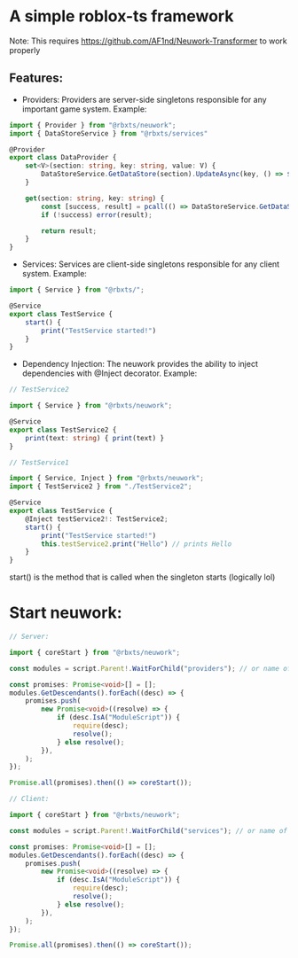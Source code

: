 # A simple roblox-ts framework

Note: This requires https://github.com/AF1nd/Neuwork-Transformer to work properly

## Features:

- Providers:
    Providers are server-side singletons responsible for any important game system. Example:
  
```ts
import { Provider } from "@rbxts/neuwork";
import { DataStoreService } from "@rbxts/services"

@Provider
export class DataProvider {
    set<V>(section: string, key: string, value: V) {
        DataStoreService.GetDataStore(section).UpdateAsync(key, () => $tuple(value));
    }

    get(section: string, key: string) {
        const [success, result] = pcall(() => DataStoreService.GetDataStore(section).GetAsync(key));
        if (!success) error(result);

        return result;
    }
}
```

- Services:
    Services are client-side singletons responsible for any client system. Example:

```ts
import { Service } from "@rbxts/";

@Service
export class TestService {
    start() {
        print("TestService started!")
    }
}
```

- Dependency Injection:
    The neuwork provides the ability to inject dependencies with @Inject decorator. Example:

```ts
// TestService2

import { Service } from "@rbxts/neuwork";

@Service
export class TestService2 {
    print(text: string) { print(text) }
}

// TestService1

import { Service, Inject } from "@rbxts/neuwork";
import { TestService2 } from "./TestService2";

@Service
export class TestService {
    @Inject testService2!: TestService2;
    start() {
        print("TestService started!")
        this.testService2.print("Hello") // prints Hello
    }
}
```

start() is the method that is called when the singleton starts (logically lol)

# Start neuwork:

```ts
// Server:

import { coreStart } from "@rbxts/neuwork";

const modules = script.Parent!.WaitForChild("providers"); // or name of your folder that contains providers

const promises: Promise<void>[] = [];
modules.GetDescendants().forEach((desc) => {
	promises.push(
		new Promise<void>((resolve) => {
			if (desc.IsA("ModuleScript")) {
				require(desc);
				resolve();
			} else resolve();
		}),
	);
});

Promise.all(promises).then(() => coreStart());

// Client:

import { coreStart } from "@rbxts/neuwork";

const modules = script.Parent!.WaitForChild("services"); // or name of your folder that contains services

const promises: Promise<void>[] = [];
modules.GetDescendants().forEach((desc) => {
	promises.push(
		new Promise<void>((resolve) => {
			if (desc.IsA("ModuleScript")) {
				require(desc);
				resolve();
			} else resolve();
		}),
	);
});

Promise.all(promises).then(() => coreStart());


```
  
